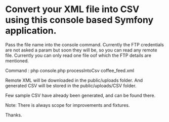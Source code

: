 ﻿# Convert your XML file into CSV using this console based Symfony application.
 
 Pass the file name into the console command. 
 Currently the FTP credentials are not asked a param but soon they will be, so you can read any remote file.
 Currently you can only read one file oof which the FTP details are mentioned.
 
 Command : php console.php processIntoCsv coffee_feed.xml
 
 Remote XML will be downloaded in the public/uploads folder. 
 And generated CSV will be stored in the public/uploads/CSV folder.
 
 Few sample CSV have already been generated, and can be found there.
 
 Note: There is always scope for improvements and fixtures. 
 
 Thanks. 
 

